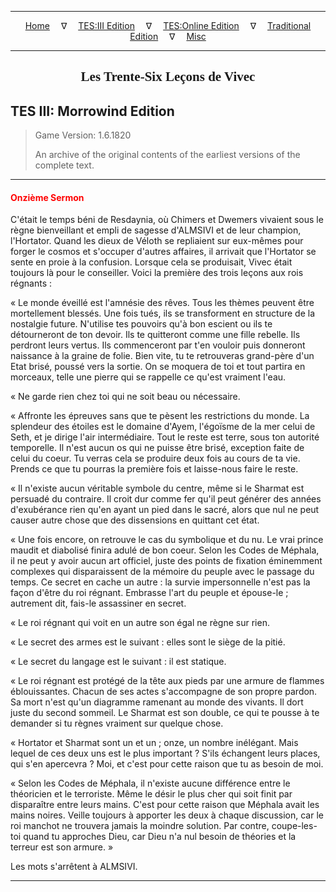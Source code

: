 
---

<!-- Jekyll Page Links -->

<center>
<a href="../../../../index.html">Home</a>
&emsp;&nabla;&emsp;
<a href="../../../index-tes3.html">TES:III Edition</a>
&emsp;&nabla;&emsp;
<a href="../../../index-teso.html">TES:Online Edition</a>
&emsp;&nabla;&emsp;
<a href="../../../index-traditional.html">Traditional Edition</a>
&emsp;&nabla;&emsp;
<a href="../../../index-misc.html">Misc</a>
</center>

<!-- Markdown Body Below: -->

---

<center>
<h2><span style="font-family:Georgia">Les Trente-Six Leçons de Vivec</span></h2>
</center>

## TES III: Morrowind Edition

> Game Version: 1.6.1820
>
> An archive of the original contents of the earliest versions of the complete text.

---

#### <span style="color:red">Onzième Sermon</span>

C'était le temps béni de Resdaynia, où Chimers et Dwemers vivaient sous le règne bienveillant et empli de sagesse d'ALMSIVI et de leur champion, l'Hortator. Quand les dieux de Véloth se repliaient sur eux-mêmes pour forger le cosmos et s'occuper d'autres affaires, il arrivait que l'Hortator se sente en proie à la confusion. Lorsque cela se produisait, Vivec était toujours là pour le conseiller. Voici la première des trois leçons aux rois régnants :

« Le monde éveillé est l'amnésie des rêves. Tous les thèmes peuvent être mortellement blessés. Une fois tués, ils se transforment en structure de la nostalgie future. N'utilise tes pouvoirs qu'à bon escient ou ils te détourneront de ton devoir. Ils te quitteront comme une fille rebelle. Ils perdront leurs vertus. Ils commenceront par t'en vouloir puis donneront naissance à la graine de folie. Bien vite, tu te retrouveras grand-père d'un Etat brisé, poussé vers la sortie. On se moquera de toi et tout partira en morceaux, telle une pierre qui se rappelle ce qu'est vraiment l'eau.

« Ne garde rien chez toi qui ne soit beau ou nécessaire.

« Affronte les épreuves sans que te pèsent les restrictions du monde. La splendeur des étoiles est le domaine d'Ayem, l'égoïsme de la mer celui de Seth, et je dirige l'air intermédiaire. Tout le reste est terre, sous ton autorité temporelle. Il n'est aucun os qui ne puisse être brisé, exception faite de celui du coeur. Tu verras cela se produire deux fois au cours de ta vie. Prends ce que tu pourras la première fois et laisse-nous faire le reste.

« Il n'existe aucun véritable symbole du centre, même si le Sharmat est persuadé du contraire. Il croit dur comme fer qu'il peut générer des années d'exubérance rien qu'en ayant un pied dans le sacré, alors que nul ne peut causer autre chose que des dissensions en quittant cet état.

« Une fois encore, on retrouve le cas du symbolique et du nu. Le vrai prince maudit et diabolisé finira adulé de bon coeur. Selon les Codes de Méphala, il ne peut y avoir aucun art officiel, juste des points de fixation éminemment complexes qui disparaissent de la mémoire du peuple avec le passage du temps. Ce secret en cache un autre : la survie impersonnelle n'est pas la façon d'être du roi régnant. Embrasse l'art du peuple et épouse-le ; autrement dit, fais-le assassiner en secret.

« Le roi régnant qui voit en un autre son égal ne règne sur rien.

« Le secret des armes est le suivant : elles sont le siège de la pitié.

« Le secret du langage est le suivant : il est statique.

« Le roi régnant est protégé de la tête aux pieds par une armure de flammes éblouissantes. Chacun de ses actes s'accompagne de son propre pardon. Sa mort n'est qu'un diagramme ramenant au monde des vivants. Il dort juste du second sommeil. Le Sharmat est son double, ce qui te pousse à te demander si tu règnes vraiment sur quelque chose.

« Hortator et Sharmat sont un et un ; onze, un nombre inélégant. Mais lequel de ces deux uns est le plus important ? S'ils échangent leurs places, qui s'en apercevra ? Moi, et c'est pour cette raison que tu as besoin de moi.

« Selon les Codes de Méphala, il n'existe aucune différence entre le théoricien et le terroriste. Même le désir le plus cher qui soit finit par disparaître entre leurs mains. C'est pour cette raison que Méphala avait les mains noires. Veille toujours à apporter les deux à chaque discussion, car le roi manchot ne trouvera jamais la moindre solution. Par contre, coupe-les-toi quand tu approches Dieu, car Dieu n'a nul besoin de théories et la terreur est son armure. »

Les mots s'arrêtent à ALMSIVI.

---
